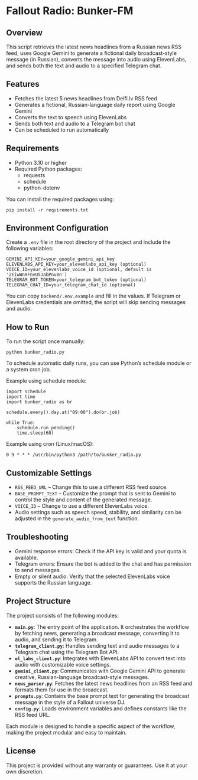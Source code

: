 # Fallout Radio: Bunker-FM

## Overview

This script retrieves the latest news headlines from a Russian news RSS feed, uses Google Gemini to generate a fictional daily broadcast-style message (in Russian), converts the message into audio using ElevenLabs, and sends both the text and audio to a specified Telegram chat.

## Features

- Fetches the latest 5 news headlines from Delfi.lv RSS feed
- Generates a fictional, Russian-language daily report using Google Gemini
- Converts the text to speech using ElevenLabs
- Sends both text and audio to a Telegram bot chat
- Can be scheduled to run automatically

## Requirements

- Python 3.10 or higher
- Required Python packages:
  - requests
  - schedule
  - python-dotenv

You can install the required packages using:

    pip install -r requirements.txt

## Environment Configuration

Create a `.env` file in the root directory of the project and include the following variables:

    GEMINI_API_KEY=your_google_gemini_api_key
    ELEVENLABS_API_KEY=your_elevenlabs_api_key (optional)
    VOICE_ID=your_elevenlabs_voice_id (optional, default is '2EiwWnXFnvU5JabPnv8n')
    TELEGRAM_BOT_TOKEN=your_telegram_bot_token (optional)
    TELEGRAM_CHAT_ID=your_telegram_chat_id (optional)

You can copy `backend/.env.example` and fill in the values. If Telegram or ElevenLabs credentials are omitted, the script will skip sending messages and audio.

## How to Run

To run the script once manually:

    python bunker_radio.py

To schedule automatic daily runs, you can use Python’s schedule module or a system cron job.

Example using schedule module:

    import schedule
    import time
    import bunker_radio as br

    schedule.every().day.at("09:00").do(br.job)

    while True:
        schedule.run_pending()
        time.sleep(60)

Example using cron (Linux/macOS):

    0 9 * * * /usr/bin/python3 /path/to/bunker_radio.py

## Customizable Settings

- `RSS_FEED_URL` – Change this to use a different RSS feed source.
- `BASE_PROMPT_TEXT` – Customize the prompt that is sent to Gemini to control the style and content of the generated message.
- `VOICE_ID` – Change to use a different ElevenLabs voice.
- Audio settings such as speech speed, stability, and similarity can be adjusted in the `generate_audio_from_text` function.

## Troubleshooting

- Gemini response errors: Check if the API key is valid and your quota is available.
- Telegram errors: Ensure the bot is added to the chat and has permission to send messages.
- Empty or silent audio: Verify that the selected ElevenLabs voice supports the Russian language.

## Project Structure

The project consists of the following modules:

- **`main.py`**: The entry point of the application. It orchestrates the workflow by fetching news, generating a broadcast message, converting it to audio, and sending it to Telegram.
- **`telegram_client.py`**: Handles sending text and audio messages to a Telegram chat using the Telegram Bot API.
- **`el_labs_client.py`**: Integrates with ElevenLabs API to convert text into audio with customizable voice settings.
- **`gemini_client.py`**: Communicates with Google Gemini API to generate creative, Russian-language broadcast-style messages.
- **`news_parser.py`**: Fetches the latest news headlines from an RSS feed and formats them for use in the broadcast.
- **`prompts.py`**: Contains the base prompt text for generating the broadcast message in the style of a Fallout universe DJ.
- **`config.py`**: Loads environment variables and defines constants like the RSS feed URL.

Each module is designed to handle a specific aspect of the workflow, making the project modular and easy to maintain.

## License

This project is provided without any warranty or guarantees. Use it at your own discretion.

